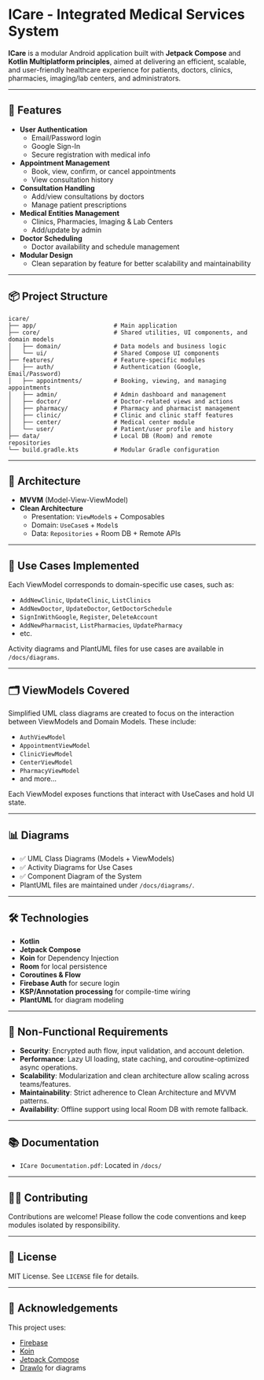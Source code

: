 # ICare - Integrated Medical Services System

**ICare** is a modular Android application built with **Jetpack Compose** and **Kotlin Multiplatform principles**, aimed at delivering an efficient, scalable, and user-friendly healthcare experience for patients, doctors, clinics, pharmacies, imaging/lab centers, and administrators.

---

## 🚀 Features

- **User Authentication**
  - Email/Password login
  - Google Sign-In
  - Secure registration with medical info
- **Appointment Management**
  - Book, view, confirm, or cancel appointments
  - View consultation history
- **Consultation Handling**
  - Add/view consultations by doctors
  - Manage patient prescriptions
- **Medical Entities Management**
  - Clinics, Pharmacies, Imaging & Lab Centers
  - Add/update by admin
- **Doctor Scheduling**
  - Doctor availability and schedule management
- **Modular Design**
  - Clean separation by feature for better scalability and maintainability

---

## 📦 Project Structure

```text
icare/
├── app/                      # Main application
├── core/                     # Shared utilities, UI components, and domain models
│   ├── domain/               # Data models and business logic
│   └── ui/                   # Shared Compose UI components
├── features/                 # Feature-specific modules
│   ├── auth/                 # Authentication (Google, Email/Password)
│   ├── appointments/         # Booking, viewing, and managing appointments
│   ├── admin/                # Admin dashboard and management
│   ├── doctor/               # Doctor-related views and actions
│   ├── pharmacy/             # Pharmacy and pharmacist management
│   ├── clinic/               # Clinic and clinic staff features
│   ├── center/               # Medical center module
│   └── user/                 # Patient/user profile and history
├── data/                     # Local DB (Room) and remote repositories
└── build.gradle.kts          # Modular Gradle configuration

```
---

## 🧩 Architecture

- **MVVM** (Model-View-ViewModel)
- **Clean Architecture**
  - Presentation: `ViewModel`s + Composables
  - Domain: `UseCase`s + `Model`s
  - Data: `Repositories` + Room DB + Remote APIs

---

## 🧪 Use Cases Implemented

Each ViewModel corresponds to domain-specific use cases, such as:

- `AddNewClinic`, `UpdateClinic`, `ListClinics`
- `AddNewDoctor`, `UpdateDoctor`, `GetDoctorSchedule`
- `SignInWithGoogle`, `Register`, `DeleteAccount`
- `AddNewPharmacist`, `ListPharmacies`, `UpdatePharmacy`
- etc.

Activity diagrams and PlantUML files for use cases are available in `/docs/diagrams`.

---

## 🗂️ ViewModels Covered

Simplified UML class diagrams are created to focus on the interaction between ViewModels and Domain Models. These include:

- `AuthViewModel`
- `AppointmentViewModel`
- `ClinicViewModel`
- `CenterViewModel`
- `PharmacyViewModel`
- and more...

Each ViewModel exposes functions that interact with UseCases and hold UI state.

---

## 📊 Diagrams

- ✅ UML Class Diagrams (Models + ViewModels)
- ✅ Activity Diagrams for Use Cases
- ✅ Component Diagram of the System
- PlantUML files are maintained under `/docs/diagrams/`.

---

## 🛠️ Technologies

- **Kotlin**
- **Jetpack Compose**
- **Koin** for Dependency Injection
- **Room** for local persistence
- **Coroutines & Flow**
- **Firebase Auth** for secure login
- **KSP/Annotation processing** for compile-time wiring
- **PlantUML** for diagram modeling

---

## 📌 Non-Functional Requirements

- **Security**: Encrypted auth flow, input validation, and account deletion.
- **Performance**: Lazy UI loading, state caching, and coroutine-optimized async operations.
- **Scalability**: Modularization and clean architecture allow scaling across teams/features.
- **Maintainability**: Strict adherence to Clean Architecture and MVVM patterns.
- **Availability**: Offline support using local Room DB with remote fallback.

---

## 📚 Documentation

- `ICare Documentation.pdf`: Located in `/docs/`

---

## 👩‍💻 Contributing

Contributions are welcome! Please follow the code conventions and keep modules isolated by responsibility.

---

## 📃 License

MIT License. See `LICENSE` file for details.

---

## 🙌 Acknowledgements

This project uses:
- [Firebase](https://firebase.google.com/)
- [Koin](https://insert-koin.io/)
- [Jetpack Compose](https://developer.android.com/jetpack/compose)
- [DrawIo](https://www.drawio.com/) for diagrams

